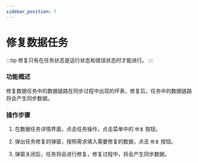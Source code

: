 ```yaml
---
sidebar_position: 7
---
```


# 修复数据任务

:::tip
修复只有在任务状态是运行状态和错误状态时才能进行。
:::

### 功能概述

修复数据任务中的数据链路在同步过程中出现的坏表，修复后，任务中的数据链路将会产生同步数据。

### 操作步骤

1. 在数据任务详情界面，点击任务操作，点击菜单中的 `修复` 按钮。

2. 弹出任务修复的弹窗，按照需求填入需要修复的数据，点击 `修复` 按钮。

3. 弹窗关闭后，任务将会进行修复，修复过程中，将会产生同步数据。
